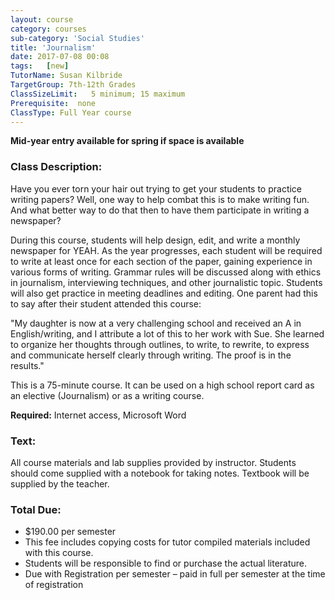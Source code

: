 ```yaml
---
layout: course
category: courses
sub-category: 'Social Studies'
title: 'Journalism'
date: 2017-07-08 00:08
tags:   [new]
TutorName: Susan KilbrideTargetGroup: 7th-12th GradesClassSizeLimit:   5 minimum; 15 maximumPrerequisite:  noneClassType: Full Year course
---
```

**Mid-year entry available for spring if space is available**
### Class Description: 

Have you ever torn your hair out trying to get your students to practice writing papers? Well, one way to help combat this is to make writing fun. And what better way to do that then to have them participate in writing a newspaper?During this course, students will help design, edit, and write a monthly newspaper for YEAH. As the year progresses, each student will be required to write at least once for each section of the paper, gaining experience in various forms of writing. Grammar rules will be discussed along with ethics in journalism, interviewing techniques, and other journalistic topic. Students will also get practice in meeting deadlines and editing. One parent had this to say after their student attended this course:"My daughter is now at a very challenging school and received an A in English/writing, and I attribute a lot of this to her work with Sue. She
learned to organize her thoughts through outlines, to write, to rewrite, to express and communicate herself clearly through writing. The proof is in the results."

This is a 75-minute course. It can be used on a high school report card as an elective (Journalism) or as a writing course.**Required:** Internet access, Microsoft Word

### Text:

All course materials and lab supplies provided by instructor. Students should come supplied with a notebook for taking notes. Textbook will be supplied by the teacher.### Total Due:* $190.00 per semester* This fee includes copying costs for tutor compiled materials included with this course.* Students will be responsible to find or purchase the actual literature.* Due with Registration per semester – paid in full per semester at the time of registration       